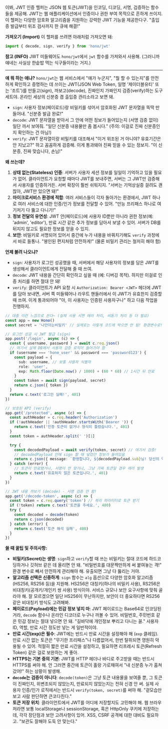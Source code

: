 이봐, JWT 인증 헬퍼는 JSON 웹 토큰(JWT)을 인코딩, 디코딩, 서명, 검증하는 함수들을 제공해. JWT는 웹 애플리케이션에서 인증이나 권한 부여 목적으로 흔하게 쓰이지. 이 헬퍼는 다양한 암호화 알고리즘을 지원하는 강력한 JWT 기능을 제공한다구. "출입증 발급부터 위조 검사까지 한 큐에 해결!"

**가져오기 (Import)**
이 헬퍼를 쓰려면 아래처럼 가져오면 돼:

```typescript
import { decode, sign, verify } from 'hono/jwt'
```

**참고 (INFO)**
JWT 미들웨어도 `hono/jwt`에서 `jwt` 함수를 가져와서 사용해. (그러니까 얘네는 사실상 한솥밥 먹는 식구들이라는 거지.)

---

**얘 뭐 하는 애냐?**
`hono/jwt`는 웹 서비스에서 "얘가 누군지", "뭘 할 수 있는지"를 안전하게 확인하고 증명하는 데 쓰이는 JWT(JSON Web Token, 일명 '제이더블유티' 또는 '조트')를 만들고(sign), 까보고(decode), 진짜인지 가짜인지 검증(verify)하는 도구 세트야. 온라인 세상의 신분증 겸 출입증 관리소라고 보면 돼.

*   `sign`: 사용자 정보(페이로드)랑 비밀키를 섞어서 암호화된 JWT 문자열을 뚝딱 만들어내. "신분증 발급 완료!"
*   `decode`: JWT 문자열을 받아서 그 안에 어떤 정보가 들어있는지 (서명 검증 없이) 일단 까서 보여줘. "일단 신분증 내용물만 좀 봅시다." (주의: 이걸로 진짜 신분증인지 확인하는 건 아님!)
*   `verify`: JWT 문자열이랑 비밀키를 대조해서 "이거 위조된 거 아니야? 유효기간은 안 지났고?" 하고 꼼꼼하게 검증해. 이게 통과돼야 진짜 믿을 수 있는 정보지. "이 신분증, 진짜 맞습니다, 손님!"

**왜 쓰는데?**
1.  **상태 없는(Stateless) 인증**: 서버가 사용자 세션 정보를 일일이 기억하고 있을 필요가 없어. 클라이언트가 요청할 때마다 JWT를 보내주면, 서버는 그 JWT만 검증해서 사용자를 인증하거든. 서버 확장이 훨씬 쉬워지지. "서버는 기억상실증 걸려도 괜찮아, JWT만 있으면 돼!"
2.  **마이크로서비스 환경에 적합**: 여러 서비스들이 각자 돌아가는 환경에서, JWT 하나로 여러 서비스에 대한 인증/인가 정보를 전달할 수 있어. "만능 프리패스 하나로 여기저기 다 뚫고 다니기!"
3.  **정보 전달의 유연성**: JWT 안(페이로드)에 사용자 ID뿐만 아니라 권한 정보(예: 'admin', 'editor'), 만료 시간 같은 추가 정보를 담아서 보낼 수 있어. 서버가 DB를 뒤지지 않고도 필요한 정보를 얻을 수 있지.
4.  **보안**: 비밀키로 서명되어 있어서 중간에 누가 내용을 바꿔치기해도 `verify` 과정에서 바로 들통나. "봉인된 편지처럼 안전하게!" (물론 비밀키 관리는 철저히 해야 함)

**언제 불려 나오냐?**
*   `sign`: 사용자가 로그인 성공했을 때, 서버에서 해당 사용자의 정보를 담은 JWT를 생성해서 클라이언트에게 전달해 줄 때 쓰여.
*   `decode`: JWT 내용을 간단히 확인하고 싶을 때 (예: 디버깅 목적). 하지만 이걸로 인증 처리를 하면 절대 안 돼!
*   `verify`: 클라이언트가 API 요청 시 `Authorization: Bearer <JWT>` 헤더에 JWT를 담아 보내면, 서버 쪽 미들웨어나 라우트 핸들러에서 이 JWT가 유효한지 검증할 때 쓰여. 이게 통과되어야 "아, 이 사용자는 인증된 사용자구나" 하고 다음 작업을 진행하지.

```typescript
// 대충 이런 느낌으로 쓴다~ (실제 사용 시엔 에러 처리, 비동기 처리 등 더 필요)
const app = new Hono()
const secret = '나만아는비밀키' // 실제로는 이렇게 코드에 박으면 안 됨! 환경변수로!

// 로그인 성공 시 JWT 발급 (sign)
app.post('/login', async (c) => {
  const { username, password } = await c.req.json()
  // 여기서 실제 DB에서 사용자 검증 로직이 들어가야 함
  if (username === 'hono_user' && password === 'password123') {
    const payload = {
      sub: username, // 보통 사용자 식별자
      role: 'user',
      exp: Math.floor(Date.now() / 1000) + (60 * 60) // 1시간 뒤 만료
    }
    const token = await sign(payload, secret)
    return c.json({ token })
  }
  return c.text('로그인 실패!', 401)
})

// 보호된 API (verify)
app.get('/protected', async (c) => {
  const authHeader = c.req.header('Authorization')
  if (!authHeader || !authHeader.startsWith('Bearer ')) {
    return c.text('인증 토큰이 없거나 형식이 틀렸습니다.', 401)
  }
  const token = authHeader.split(' ')[1]

  try {
    const decodedPayload = await verify(token, secret) // 여기서 검증!
    // decodedPayload 안에 sign 할 때 넣었던 정보가 들어있음
    return c.json({ message: `환영합니다, ${decodedPayload.sub}님! 당신의 역할은 ${decodedPayload.role}입니다.` })
  } catch (error) {
    // 토큰이 만료됐거나, 서명이 안 맞거나, 그냥 가짜 토큰일 경우 에러 발생
    return c.text('유효하지 않은 토큰입니다.', 401)
  }
})

// JWT 내용 까보기 (decode) - 서명 검증 안 함!
app.get('/decode-token', async (c) => {
  const token = c.req.query('token') // 쿼리 파라미터로 토큰 받기
  if (!token) return c.text('토큰을 주세요.', 400)
  try {
    const decoded = decode(token)
    return c.json(decoded)
  } catch (error) {
    return c.text('토큰 해석 실패', 400)
  }
})
```

**쓸 때 꿀팁 및 주의사항:**
*   **비밀키(Secret)는 생명**: `sign`하고 `verify`할 때 쓰는 비밀키는 절대 코드에 하드코딩하거나 깃허브 같은 데 올리면 안 돼. "비밀번호를 대문짝만하게 써 붙여놓는 격!" 환경 변수로 빼서 안전하게 관리해야 해. 유출되면 그냥 다 뚫리는 거야.
*   **알고리즘 선택은 신중하게**: `sign` 함수는 `alg` 옵션으로 다양한 암호화 알고리즘(HS256, RS256 등)을 지원해. HS256은 대칭키(하나의 비밀키 사용), RS256은 비대칭키(공개키/개인키 쌍 사용) 방식이야. 서비스 규모나 보안 요구사항에 맞춰 골라야 해. 잘 모르겠으면 일단 HS256이 무난하지만, 보안이 더 중요하다면 RS256 같은 비대칭키 방식도 고려해봐.
*   **페이로드(Payload)에는 민감 정보 넣지 마**: JWT 페이로드는 Base64로 인코딩된 거라, `decode` 함수나 온라인 디코더로 누구나 까볼 수 있어. 비밀번호, 주민번호 같은 민감 정보는 절대 넣으면 안 돼. "길바닥에 개인정보 뿌리고 다니는 꼴." 사용자 ID, 역할, 만료 시간 정도만 넣는 게 일반적이야.
*   **만료 시간(exp)은 필수**: JWT에는 반드시 만료 시간을 설정해야 해 (`exp` 클레임). 만료 시간 없는 토큰은 "무기한 프리패스"나 다름없어서, 한번 탈취되면 영원히 악용될 수 있어. 적절히 짧은 만료 시간을 설정하고, 필요하면 리프레시 토큰(Refresh Token) 같은 걸로 보완하는 게 좋아.
*   **HTTPS는 기본 중의 기본**: JWT를 HTTP 헤더나 바디로 주고받을 때는 반드시 HTTPS를 써야 해. 안 그러면 중간에 토큰이 홀랑 가로채여서 "내 신분증 누가 훔쳐갔어!" 하는 상황이 발생해.
*   **`decode`는 검증이 아니다**: `decode(token)`은 그냥 토큰 내용물을 보여줄 뿐, 그 토큰이 진짜인지, 위변조되지 않았는지, 만료되지 않았는지는 전혀 신경 안 써. 실제 사용자 인증/인가 로직에서는 반드시 `verify(token, secret)`를 써야 해. "겉모습만 보고 사람 판단하면 큰코다친다."
*   **토큰 저장 위치**: 클라이언트에서 JWT를 어디에 저장할지도 고민해야 해. 웹 브라우저라면 보통 localStorage나 sessionStorage, 혹은 HttpOnly 쿠키에 저장하는데, 각각 장단점과 보안 고려사항이 있어. XSS, CSRF 공격에 대한 대비도 필요하고. "보관도 잘해야 도둑 안 맞는다."